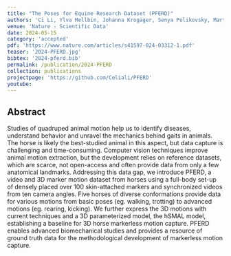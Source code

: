 ```yaml
---
title: "The Poses for Equine Research Dataset (PFERD)"
authors: 'Ci Li, Ylva Mellbin, Johanna Krogager, Senya Polikovsky, Martin Holmberg, Nima Ghorbani, Michael J. Black, Hedvig Kjellström, Silvia Zuffi & Elin Hernlund'
venue: 'Nature - Scientific Data'
date: 2024-05-15
category: 'accepted'
pdf: 'https://www.nature.com/articles/s41597-024-03312-1.pdf'
teaser: '2024-PFERD.jpg'
bibtex: '2024-pferd.bib'
permalink: /publication/2024-PFERD
collection: publications
projectpage: 'https://github.com/Celiali/PFERD'
youtube: 
---
```


Abstract
-------
Studies of quadruped animal motion help us to identify diseases, understand behavior and unravel the mechanics behind gaits in animals. 
The horse is likely the best-studied animal in this aspect, but data capture is challenging and time-consuming.
Computer vision techniques improve animal motion extraction, but the development relies on reference datasets, which are scarce, not open-access and often provide data from only a few anatomical landmarks.
Addressing this data gap, we introduce PFERD, a video and 3D marker motion dataset from horses using a full-body set-up of densely placed over 100 skin-attached markers and synchronized videos from ten camera angles.
Five horses of diverse conformations provide data for various motions from basic poses (eg. walking, trotting) to advanced motions (eg. rearing, kicking). 
We further express the 3D motions with current techniques and a 3D parameterized model, the hSMAL model, establishing a baseline for 3D horse markerless motion capture. 
PFERD enables advanced biomechanical studies and provides a resource of ground truth data for the methodological development of markerless motion capture.

